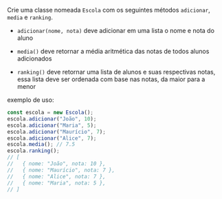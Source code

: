 Crie uma classe nomeada `Escola` com os seguintes métodos `adicionar`, `media` e `ranking`.

- `adicionar(nome, nota)` deve adicionar em uma lista o nome e nota do aluno

- `media()` deve retornar a média aritmética das notas de todos alunos adicionados

- `ranking()` deve retornar uma lista de alunos e suas respectivas notas, essa lista deve ser ordenada com base nas notas, da maior para a menor

exemplo de uso:

```js
const escola = new Escola();
escola.adicionar("João", 10);
escola.adicionar("Maria", 5);
escola.adicionar("Maurício", 7);
escola.adicionar("Alice", 7);
escola.media(); // 7.5
escola.ranking();
// [
//   { nome: "João", nota: 10 },
//   { nome: "Maurício", nota: 7 },
//   { nome: "Alice", nota: 7 },
//   { nome: "Maria", nota: 5 },
// ]
```
